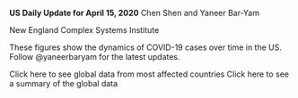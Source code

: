 **US Daily Update for April 15, 2020**
Chen Shen and Yaneer Bar-Yam

New England Complex Systems Institute


These figures show the dynamics of COVID-19 cases over time in the US. Follow @yaneerbaryam for the latest updates.


Click here to see global data from most affected countries
Click here to see a summary of the global data 
